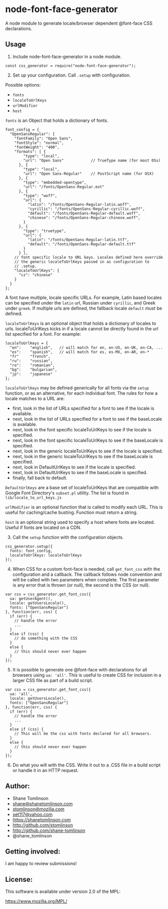 # node-font-face-generator
A node module to generate locale/browser dependent @font-face CSS declarations.

## Usage
1. Include node-font-face-generator in a node module.
```
const css_generator = require("node-font-face-generator");
```

2. Set up your configuration.
Call `.setup` with configuration.

Possible options:
  * `fonts`
  * `localeToUrlKeys`
  * `urlModifier`
  * `host`

`fonts` is an Object that holds a dictionary of fonts.
```
font_config = {
  "OpenSansRegular": {
    "fontFamily": "Open Sans",
    "fontStyle": "normal",
    "fontWeight": "400",
    "formats": [ {
        "type": "local",
        "url": "Open Sans"            // TrueType name (for most OSs)
      }, {
        "type": "local",
        "url": "Open Sans-Regular"    // PostScript name (for OSX)
      }, {
        "type": "embedded-opentype",
        "url": "/fonts/OpenSans-Regular.eot"
      }, {
        "type": "woff",
        "url": {
          "latin": "/fonts/OpenSans-Regular-latin.woff",
          "cyrillic": "/fonts/OpenSans-Regular-cyrillic.woff",
          "default": "/fonts/OpenSans-Regular-default.woff",
          "chinese": "/fonts/OpenSans-Regular-chinese.woff",
        }
      }, {
        "type": "truetype",
        "url": {
          "latin": "/fonts/OpenSans-Regular-latin.ttf",
          "default": "/fonts/OpenSans-Regular-default.ttf"
        }
      } ],
    // font specific locale to URL keys. Locales defined here override
    // the generic localeToUrlKeys passed in as configuration to
    // .setup.
    "localeToUrlKeys": {
      "cz": "chinese"
    }
  }
};
```

A font have multiple, locale specific URLs. For example, Latin based locales can be specified under the `latin` url, Russian under `cyrillic`, and Greek under `greek`. If multiple urls are defined, the fallback locale `default` *must* be defined.

`localeToUrlKeys` is an optional object that holds a dictionary of locales to urls. localeToUrlKeys kicks in if a locale cannot be directly found in the url list specified for a font. For example:

```
localeToUrlKeys = {
  "en":    "english",   // will match for en, en-US, en-UK, en-CA, ...
  "es":    "spanish",   // will match for es, es-MX, en-AR, en-*
  "fr"     "french",
  "ru":    "russian",
  "ro":    "romanian",
  "bg":    "bulgarian",
  "jp":    "japanese"
};
```

`localeToUrlKeys` may be defined generically for all fonts via the `setup` function, or as an alternative, for each individual font. The rules for how a locale matches to a URL are:

* first, look in the list of URLs specified for a font to see if the locale is available.
* next, look in the list of URLs specified for a font to see if the baseLocale is available.
* next, look in the font specific localeToUrlKeys to see if the locale is specified.
* next, look in the font specific localeToUrlKeys to see if the baseLocale is specified.
* next, look in the generic localeToUrlKeys to see if the locale is specified.
* next, look in the generic localeToUrlKeys to see if the baseLocale is specified.
* next, look in DefaultUrlKeys to see if the locale is specified.
* next, look in DefaultUrlKeys to see if the baseLocale is specified.
* finally, fall back to default.

`DefaultUrlKeys` are a base set of localeToUrlKeys that are compatible with Google Font Directory's `subset.pl` utility. The list is found in `lib/locale_to_url_keys.js`

`urlModifier` is an optional function that is called to modify each URL. This is useful for caching/cache busting. Function must return a string.

`host` is an optional string used to specify a host where fonts are located. Useful if fonts are located on a CDN.

3. Call the `setup` function with the configuration objects.
```
css_generator.setup({
  fonts: font_config,
  localeToUrlKeys: localeToUrlKeys
});
```

4. When CSS for a custom font-face is needed, call `get_font_css` with the
   configuration and a callback. The callback follows node convention and will
   be called with two parameters when complete. The first parameter is any
   error that is thrown (or null), the second is the CSS (or null).
```
var css = css_generator.get_font_css({
  ua: getUserAgent(),
  locale: getUsersLocale(),
  fonts: ["OpenSansRegular"]
}, function(err, css) {
  if (err) {
    // handle the error
    ...
  }
  else if (css) {
    // do something with the CSS
  }
  else {
    // this should never ever happen
  }
});
```

5. It is possible to generate one @font-face with declarations for all
   browsers using `ua: 'all'`. This is useful to create CSS for inclusion
   in a larger CSS file as part of a build script.
```
var css = css_generator.get_font_css({
  ua: 'all',
  locale: getUsersLocale(),
  fonts: ["OpenSansRegular"]
}, function(err, css) {
  if (err) {
    // handle the error
    ...
  }
  else if (css) {
    // This will be the css with fonts declared for all browsers.
  }
  else {
    // this should never ever happen
  }
});
```

6. Do what you will with the CSS. Write it out to a .CSS file in a build script or handle it in an HTTP request.

## Author:
* Shane Tomlinson
* shane@shanetomlinson.com
* stomlinson@mozilla.com
* set117@yahoo.com
* https://shanetomlinson.com
* http://github.com/stomlinson
* http://github.com/shane-tomlinson
* @shane_tomlinson

## Getting involved:
I am happy to review submissions!

## License:
This software is available under version 2.0 of the MPL:

  https://www.mozilla.org/MPL/


